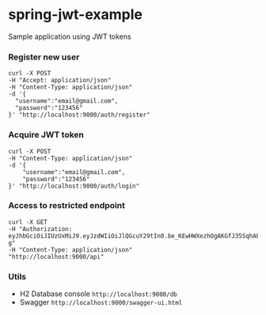 # spring-jwt-example
Sample application using JWT tokens


### Register new user

```
curl -X POST 
-H "Accept: application/json" 
-H "Content-Type: application/json" 
-d '{ 
  "username":"email@gmail.com", 
  "password":"123456"
}' "http://localhost:9000/auth/register"
```

### Acquire JWT token

```
curl -X POST 
-H "Content-Type: application/json"
-d '{
	"username":"email@gmail.com",
	"password":"123456"
}' "http://localhost:9000/auth/login"
```

### Access to restricted endpoint

```
curl -X GET 
-H "Authorization: eyJhbGciOiJIUzUxMiJ9.eyJzdWIiOiJlQGcuY29tIn0.be_KEwHWXezhOgAKGfJ35SqhAFBfqFiUjd3EZD51Suw6PM_NS_vkUSzYejEP_xKfiATV5owuViw6xum9PHeG-g" 
-H "Content-Type: application/json" 
"http://localhost:9000/api"
```


### Utils
* H2 Database console `http://localhost:9000/db`
* Swagger `http://localhost:9000/swagger-ui.html`
